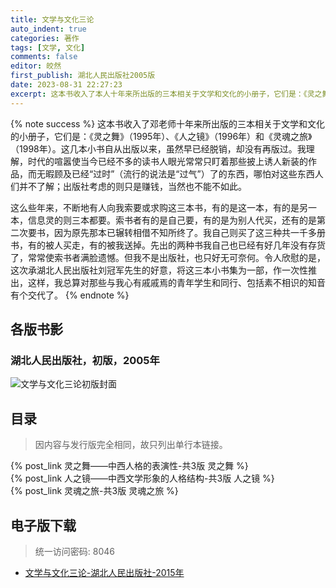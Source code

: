 ```yaml
---
title: 文学与文化三论
auto_indent: true
categories: 著作
tags: [文学, 文化]
comments: false
editor: 皎然
first_publish: 湖北人民出版社2005版
date: 2023-08-31 22:27:23
excerpt: 这本书收入了本人十年来所出版的三本相关于文学和文化的小册子，它们是：《灵之舞》（1995年）、《人之镜》（1996年）和《灵魂之旅》（1998年）。这几本小书自从出版以来，虽然早已经脱销，却没有再版过。我理解，时代的喧嚣使当今已经不多的读书人眼光常常只盯着那些披上诱人新装的作品，而无暇顾及已经“过时”（流行的说法是“过气”）了的东西，哪怕对这些东西人们并不了解；出版社考虑的则只是赚钱，当然也不能不如此。
---
```

{% note success %}
这本书收入了邓老师十年来所出版的三本相关于文学和文化的小册子，它们是：《灵之舞》（1995年）、《人之镜》（1996年）和《灵魂之旅》（1998年）。这几本小书自从出版以来，虽然早已经脱销，却没有再版过。我理解，时代的喧嚣使当今已经不多的读书人眼光常常只盯着那些披上诱人新装的作品，而无暇顾及已经“过时”（流行的说法是“过气”）了的东西，哪怕对这些东西人们并不了解；出版社考虑的则只是赚钱，当然也不能不如此。

这么些年来，不断地有人向我索要或求购这三本书，有的是这一本，有的是另一本，信息灵的则三本都要。索书者有的是自己要，有的是为别人代买，还有的是第二次要书，因为原先那本已辗转相借不知所终了。我自己则买了这三种共一千多册书，有的被人买走，有的被我送掉。先出的两种书我自己也已经有好几年没有存货了，常常使索书者满脸遗憾。但我不是出版社，也只好无可奈何。令人欣慰的是，这次承湖北人民出版社刘冠军先生的好意，将这三本小书集为一部，作一次性推出，这样，我总算对那些与我心有戚戚焉的青年学生和同行、包括素不相识的知音有个交代了。
{% endnote %}
## 各版书影
### 湖北人民出版社，初版，2005年
![文学与文化三论初版封面](/images/文学与文化三论初版封面.png)
## 目录
> 因内容与发行版完全相同，故只列出单行本链接。

{% post_link 灵之舞——中西人格的表演性-共3版 灵之舞 %}<br/>
{% post_link 人之镜——中西文学形象的人格结构-共3版 人之镜 %}<br/>
{% post_link 灵魂之旅-共3版 灵魂之旅 %}<br/>
## 电子版下载
> 统一访问密码: 8046

- [文学与文化三论-湖北人民出版社-2015年](https://url92.ctfile.com/f/21466692-927982902-a757c3?p=8046)
